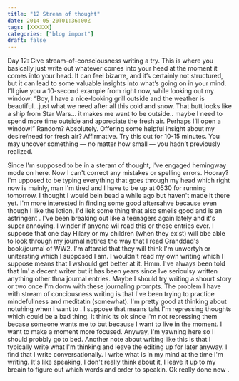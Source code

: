 ```yaml
---
title: "12 Stream of thought"
date: 2014-05-20T01:36:00Z
tags: [XXXXXX]
categories: ["blog import"]
draft: false
---
```

 
Day 12: Give stream-of-consciousness writing a try. This is where you basically
just write out whatever comes into your head at the moment it comes into your
head. It can feel bizarre, and it’s certainly not structured, but it can lead to
some valuable insights into what’s going on in your mind. I’ll give you a
10-second example from right now, while looking out my window: “Boy, I have a
nice-looking grill outside and the weather is beautiful…just what we need after
all this cold and snow. That butt looks like a ship from Star Wars… it makes me
want to be outside.. maybe I need to spend more time outside and appreciate the
fresh air. Perhaps I’ll open a window!” Random? Absolutely. Offering some
helpful insight about my desire/need for fresh air? Affirmative. Try this out
for 10-15 minutes. You may uncover something — no matter how small — you hadn’t
previously realized.

Since I'm supposed to be in a steram of thought, I've engaged hemingway mode on
here. Now I can't correct any mistakes or spelling errors. Hooray? I'm upposed
to be typing everything that goes through my head which right now is mainly, man
I'm tired and I have to be up at 0530 for running tomorrow. I thought I would
bein bead a while ago but haven't made it there yet. I'm more interested in
finding some good aftersahve because even though I like the lotion, I'd liek
some thing that also smells good and is an astringent . I've been breaking out
like a teenagers again lately and it's super annoying. I winder if anyone wil
read this or these entries ever. I suppose that one day Hilary or my children
(when they exist) will bbe able to look through my journal netires the way that
I read Granddad's book/journal of WW2. I'm aftaraid that they will think I'm
unwortyh or unitersting which I supposed I am. I wouldn't read my own writing
which I suppose means that I wshould get better at it. Hmm. I've always been
told that Im' a decent writer but it has been years since Ive serioulsy written
anything other thna journal entries. Maybe I should try writing a shourt story
or two once I'm donw with these journaling prompts. The problem I have with
stream of conciousness writing is that I've been trying to practice
mindefullness and meditatin (somewhat). I'm pretty good at thinking about
notuhing when I want to . I suppose that means taht I'm repressing thoughts
which could be a bad thing. It think its ok since I'm not repressing them becase
someone wants me to but because I want to live in the moment. I want to make a
moment more focused. Anyway, I'm yawning here so I should probbly go to bed.
Another note about writing like this is that I typically write what I'm thinking
and leave the editing up for later anyway. I find that I write conversationally.
I write what is in my mind at the time I'm writing. It's like speaking, I don't
really think about it, I leave it up to my breain to figure out which words and
order to speakin. Ok really done now .
